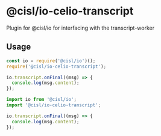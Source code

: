 # @cisl/io-celio-transcript

Plugin for @cisl/io for interfacing with the transcript-worker

## Usage

```javascript
const io = require('@cisl/io')();
require('@cisl/io-celio-transcript');

io.transcript.onFinal((msg) => {
  console.log(msg.content);
});
```

```typescript
import io from '@cisl/io';
import '@cisl/io-celio-transcript';

io.transcript.onFinal((msg) => {
  console.log(msg.content);
});
```
